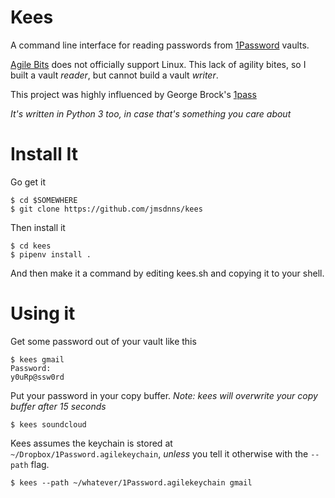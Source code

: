 # Kees

A command line interface for reading passwords from [1Password](https://agilebits.com/onepassword) vaults.

[Agile Bits](https://agilebits.com) does not officially support Linux. This lack of agility bites, so I built a vault _reader_, but cannot build a vault _writer_.

This project was highly influenced by George Brock's [1pass](https://github.com/georgebrock/1pass)

_It's written in Python 3 too, in case that's something you care about_


# Install It

Go get it

```
$ cd $SOMEWHERE
$ git clone https://github.com/jmsdnns/kees
```

Then install it

```
$ cd kees
$ pipenv install .
```

And then make it a command by editing kees.sh and copying it to your shell.


# Using it

Get some password out of your vault like this

```
$ kees gmail
Password:
y0uRp@ssw0rd
```

Put your password in your copy buffer. _Note: kees will overwrite your copy buffer after 15 seconds_

```
$ kees soundcloud
```

Kees assumes the keychain is stored at `~/Dropbox/1Password.agilekeychain`, _unless_ you tell it otherwise with the `--path` flag.

```
$ kees --path ~/whatever/1Password.agilekeychain gmail
```